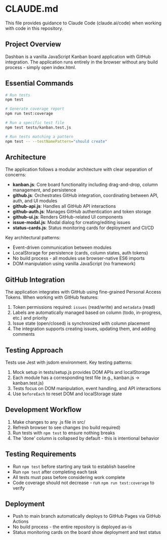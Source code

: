# CLAUDE.md

This file provides guidance to Claude Code (claude.ai/code) when working with code in this repository.

## Project Overview

Dashban is a vanilla JavaScript Kanban board application with GitHub integration. The application runs entirely in the browser without any build process - simply open index.html.

## Essential Commands

```bash
# Run tests
npm test

# Generate coverage report
npm run test:coverage

# Run a specific test file
npm test tests/kanban.test.js

# Run tests matching a pattern
npm test -- --testNamePattern="should create"
```

## Architecture

The application follows a modular architecture with clear separation of concerns:

- **kanban.js**: Core board functionality including drag-and-drop, column management, and persistence
- **github.js**: Orchestrates GitHub integration, coordinating between API, auth, and UI modules
- **github-api.js**: Handles all GitHub API interactions
- **github-auth.js**: Manages GitHub authentication and token storage
- **github-ui.js**: Renders GitHub-related UI components
- **issue-modal.js**: Modal dialog for creating/editing issues
- **status-cards.js**: Status monitoring cards for deployment and CI/CD

Key architectural patterns:
- Event-driven communication between modules
- LocalStorage for persistence (cards, column states, auth tokens)
- No build process - all modules use browser-native ES6 imports
- DOM manipulation using vanilla JavaScript (no framework)

## GitHub Integration

The application integrates with GitHub using fine-grained Personal Access Tokens. When working with GitHub features:

1. Token permissions required: `issues` (read/write) and `metadata` (read)
2. Labels are automatically managed based on column (todo, in-progress, etc.) and priority
3. Issue state (open/closed) is synchronized with column placement
4. The integration supports creating issues, updating them, and adding comments

## Testing Approach

Tests use Jest with jsdom environment. Key testing patterns:

1. Mock setup in tests/setup.js provides DOM APIs and localStorage
2. Each module has a corresponding test file (e.g., kanban.js → kanban.test.js)
3. Tests focus on DOM manipulation, event handling, and API interactions
4. Use `beforeEach` to reset DOM and localStorage state

## Development Workflow

1. Make changes to any .js file in src/
2. Refresh browser to see changes (no build required)
3. Run tests with `npm test` to ensure nothing breaks
4. The 'done' column is collapsed by default - this is intentional behavior

## Testing Requirements

- Run `npm test` before starting any task to establish baseline
- Run `npm test` after completing each task
- All tests must pass before considering work complete
- Code coverage should not decrease - run `npm run test:coverage` to verify

## Deployment

- Push to main branch automatically deploys to GitHub Pages via GitHub Actions
- No build process - the entire repository is deployed as-is
- Status monitoring cards on the board show deployment and test status